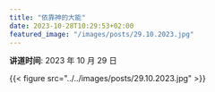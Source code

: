 ```yaml
---
title: "依靠神的大能"
date: 2023-10-28T10:29:53+02:00
featured_image: "/images/posts/29.10.2023.jpg"
---
```


**讲道时间**: 2023 年 10 月 29 日

{{< figure src="../../images/posts/29.10.2023.jpg" >}}
